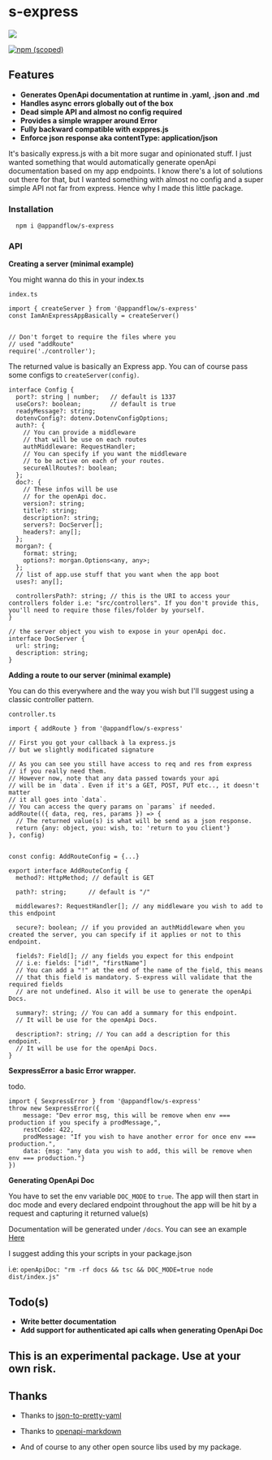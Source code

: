 # s-express

<img src="https://cdn.discordapp.com/attachments/688484592348561446/766241998868709406/unknown.png"
/>

[![npm (scoped)](https://img.shields.io/npm/v/@appandflow/s-express.svg)](https://www.npmjs.com/package/@appandflow/s-express)

## Features

- **Generates OpenApi documentation at runtime in .yaml, .json and .md**
- **Handles async errors globally out of the box**
- **Dead simple API and almost no config required**
- **Provides a simple wrapper around Error**
- **Fully backward compatible with exppres.js**
- **Enforce json response aka contentType: application/json**

It's basically express.js with a bit more sugar and opinionated stuff. I just wanted
something that would automatically generate openApi documentation based on my app
endpoints. I know there's a lot of solutions out there for that,
but I wanted something with almost no config and a super simple API not far from express. Hence why I made this little package.

### Installation

```
  npm i @appandflow/s-express
```

### API

**Creating a server (minimal example)**

You might wanna do this in your index.ts

`index.ts`

```TS
import { createServer } from '@appandflow/s-express'
const IamAnExpressAppBasically = createServer()


// Don't forget to require the files where you
// used "addRoute"
require('./controller');

```

The returned value is basically an Express app.
You can of course pass some configs to `createServer(config)`.

```TS
interface Config {
  port?: string | number;   // default is 1337
  useCors?: boolean;        // default is true
  readyMessage?: string;
  dotenvConfig?: dotenv.DotenvConfigOptions;
  auth?: {
    // You can provide a middleware
    // that will be use on each routes
    authMiddleware: RequestHandler;
    // You can specify if you want the middleware
    // to be active on each of your routes.
    secureAllRoutes?: boolean;
  };
  doc?: {
    // These infos will be use
    // for the openApi doc.
    version?: string;
    title?: string;
    description?: string;
    servers?: DocServer[];
    headers?: any[];
  };
  morgan?: {
    format: string;
    options?: morgan.Options<any, any>;
  };
  // list of app.use stuff that you want when the app boot
  uses?: any[];

  controllersPath?: string; // this is the URI to access your controllers folder i.e: "src/controllers". If you don't provide this, you'll need to require those files/folder by yourself. 
}

// the server object you wish to expose in your openApi doc.
interface DocServer {
  url: string;
  description: string;
}

```

**Adding a route to our server (minimal example)**

You can do this everywhere and the way you wish
but I'll suggest using a classic controller pattern.

`controller.ts`

```TS
import { addRoute } from '@appandflow/s-express'

// First you got your callback à la express.js
// but we slightly modificated signature

// As you can see you still have access to req and res from express
// if you really need them.
// However now, note that any data passed towards your api
// will be in `data`. Even if it's a GET, POST, PUT etc.., it doesn't matter
// it all goes into `data`.
// You can access the query params on `params` if needed.
addRoute(({ data, req, res, params }) => {
  // The returned value(s) is what will be send as a json response.
  return {any: object, you: wish, to: 'return to you client'}
}, config)


const config: AddRouteConfig = {...}

export interface AddRouteConfig {
  method?: HttpMethod; // default is GET

  path?: string;      // default is "/"

  middlewares?: RequestHandler[]; // any middleware you wish to add to this endpoint

  secure?: boolean; // if you provided an authMiddleware when you created the server, you can specify if it applies or not to this endpoint.

  fields?: Field[]; // any fields you expect for this endpoint
  // i.e: fields: ["id!", "firstName"]
  // You can add a "!" at the end of the name of the field, this means
  // that this field is mandatory. S-express will validate that the required fields
  // are not undefined. Also it will be use to generate the openApi Docs.

  summary?: string; // You can add a summary for this endpoint.
  // It will be use for the openApi Docs.

  description?: string; // You can add a description for this endpoint.
  // It will be use for the openApi Docs.
}

```

**SexpressError a basic Error wrapper.**

todo.

```TS
import { SexpressError } from '@appandflow/s-express'
throw new SexpressError({
    message: "Dev error msg, this will be remove when env === production if you specify a prodMessage,",
    restCode: 422,
    prodMessage: "If you wish to have another error for once env === production.",
    data: {msg: "any data you wish to add, this will be remove when env === production."}
})

```

**Generating OpenApi Doc**

You have to set the env variable `DOC_MODE` to `true`.
The app will then start in doc mode and every declared endpoint
throughout the app will be hit by a request and capturing it returned value(s)

Documentation will be generated under `/docs`.
You can see an example <a href="https://github.com/AppAndFlow/s-express/blob/master/openApiDocExample">Here</a>

I suggest adding this your scripts in your package.json

i.e: `openApiDoc: "rm -rf docs && tsc && DOC_MODE=true node dist/index.js"`

## Todo(s)

- **Write better documentation**
- **Add support for authenticated api calls when generating OpenApi Doc**

## This is an experimental package. Use at your own risk.

## Thanks

- Thanks to <a href="https://github.com/alexcrist/json-to-pretty-yaml">json-to-pretty-yaml<a/>

- Thanks to <a href="https://github.com/theBenForce/openapi-markdown">openapi-markdown<a/>

- And of course to any other open source libs used by my package.

